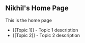 ## Nikhil's Home Page

This is the home page

* [[Topic 1]] - Topic 1 description
* [[Topic 2]] - Topic 2 description
